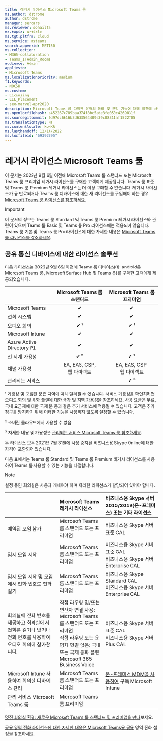 ```yaml
---
title: 레거시 라이선스 Microsoft Teams 룸
ms.author: dstrome
author: dstrome
manager: serdars
ms.reviewer: sohailta
ms.topic: article
ms.tgt.pltfrm: cloud
ms.service: msteams
search.appverid: MET150
ms.collection:
- M365-collaboration
- Teams_ITAdmin_Rooms
audience: Admin
appliesto:
- Microsoft Teams
ms.localizationpriority: medium
f1.keywords:
- NOCSH
ms.custom:
- Licensing
- LIL_Placement
- seo-marvel-apr2020
description: Microsoft Teams 룸 다양한 유형의 통화 및 모임 기능에 대해 이전에 사용할 수 있었던 라이선스에 대해 알아보고 비교합니다.
ms.openlocfilehash: a452267c789baa374f8bc5ade3fe050c4269831f
ms.sourcegitcommit: 0d97dc6616b3d633564409e39c08311af1522705
ms.translationtype: MT
ms.contentlocale: ko-KR
ms.lasthandoff: 12/14/2022
ms.locfileid: "69392395"
---
```

# <a name="microsoft-teams-rooms-legacy-licenses"></a>레거시 라이선스 Microsoft Teams 룸

이 문서는 2022년 9월 6일 이전에 Microsoft Teams 룸 스탠더드 또는 Microsoft Teams 룸 프리미엄 레거시 라이선스를 구매한 고객에게 제공됩니다. Teams 룸 표준 및 Teams 룸 Premium 레거시 라이선스는 더 이상 구매할 수 없습니다. 레거시 라이선스가 곧 만료되거나 Teams 룸 디바이스에 대한 새 라이선스를 구입해야 하는 경우 [Microsoft Teams 룸 라이선스를 참조하세요](rooms-licensing.md).

> [!IMPORTANT]
> 이 문서의 정보는 Teams 룸 Standard 및 Teams 룸 Premium 레거시 라이선스와 관련이 있으며 Teams 룸 Basic 및 Teams 룸 Pro 라이선스에는 적용되지 않습니다. Teams 룸 기본 및 Teams 룸 Pro 라이선스에 대한 자세한 내용은 [Microsoft Teams 룸 라이선스를 참조하세요](rooms-licensing.md).

## <a name="licensing-solutions-for-shared-communication-devices"></a>공유 통신 디바이스에 대한 라이선스 솔루션

다음 라이선스는 2022년 9월 6일 이전에 Teams 룸 디바이스(예: android용 Microsoft Teams 룸, Microsoft Surface Hub 및 Teams 룸)를 구매한 고객에게 제공되었습니다.

|&nbsp;|Microsoft Teams 룸 스탠더드 |Microsoft Teams 룸 프리미엄 |
|:--- |:---: |:---: |
|Microsoft Teams|  &#x2714;|  &#x2714;|
|전화 시스템|  &#x2714;|  &#x2714;|
|오디오 회의|&#x2714; &sup1;|&#x2714; &sup1;|
|Microsoft Intune|&#x2714;|&#x2714;|  
|Azure Active Directory P1|&#x2714;|&#x2714;| 
|전 세계 가용성 | &#x2714; &sup2;| &#x2714; &sup2;|
|채널 가용성 | EA, EAS, CSP, <br/>웹 다이렉트 | EA, EAS, CSP, <br/>웹 다이렉트 |
|관리되는 서비스 | | &#x2714; &sup3;|

&sup1; 가용성 및 포함된 분은 지역에 따라 달라질 수 있습니다. 서비스 가용성을 확인하려면  [오디오 회의 및 통화 플랜에 대한 국가 및 지역 가용성](/microsoftteams/country-and-region-availability-for-audio-conferencing-and-calling-plans)을 참조하세요. 사용 요금은 무료, 국내 요금제에 대한 국제 분 등과 같은 추가 서비스에 적용될 수 있습니다. 고객은 추가 청구를 방지하기 위해 이러한 기능을 사용하지 않도록 설정할 수 있습니다.  

&sup2; 소버린 클라우드에서 사용할 수 없음  

&sup3; 자세한 내용 및 가용성은 [관리되는 서비스 Microsoft Teams 룸 참조하세요](microsoft-teams-rooms-premium.md).

두 라이선스 모두 2021년 7월 31일에 사용 중지된 비즈니스용 Skype Online에 대한 자격이 포함되어 있습니다.

다음 표에서는 Teams 룸 Standard 및 Teams 룸 Premium 레거시 라이선스를 사용하여 Teams 룸 사용할 수 있는 기능을 나열합니다.
  
> [!NOTE]
> 설정 중인 회의실은 사용자 개체여야 하며 이러한 라이선스가 할당되어 있어야 합니다.

| &nbsp;                                                                                                                 | Microsoft Teams 레거시 라이선스                                                                                                                                                                                 | 비즈니스용 Skype 서버 2015/2019(온-프레미스) 또는 기타 라이선스                                    |
|:-----------------------------------------------------------------------------------------------------------------------|:---------------------------------------------------------------------------------------------------------------------------------------------------------------------------------------------------------------|:------------------------------------------------------------------------------------------------------|
| 예약된 모임 참가                                                                                               | Microsoft Teams 룸 스탠더드 또는 프리미엄                                                                                                                                                                      | 비즈니스용 Skype 서버 표준 CAL                                                                |
| 임시 모임 시작                                                                                             | Microsoft Teams 룸 스탠더드 또는 프리미엄                                                                                                                                                                      | 비즈니스용 Skype 서버 표준 CAL  <br/> 비즈니스용 Skype 서버 Enterprise CAL                |
| 임시 모임 시작 및 모임에서 전화 번호로 전화 걸기                                                | Microsoft Teams 룸 스탠더드 또는 프리미엄                                                                                                                                                                      | 비즈니스용 Skype Standard CAL  <br/> 비즈니스용 Skype 서버 Enterprise CAL                       |
| 회의실에 전화 번호를 제공하고 회의실에서 전화를 걸거나 받거나 전화 번호를 사용하여 오디오 회의에 참가합니다. | 직접 라우팅 및/또는 연산자 연결 사용: Microsoft Teams 룸 스탠더드 또는 프리미엄<br/>직접 라우팅 또는 운영자 연결 없음: 국내 또는 국제 통화 플랜<br/>Microsoft 365 Business Voice | 비즈니스용 Skype 서버 표준 CAL  <br/> 비즈니스용 Skype 서버 Plus CAL                      |
| Microsoft Intune 사용하여 회의실 디바이스 관리                                                                          | Microsoft Teams 룸 스탠더드 또는 프리미엄                                                                                                                                                                      | [온-프레미스 MDM을 사용하여](/configmgr/mdm/plan-design/plan-on-premises-mdm) 구독 Microsoft Intune |
| 관리 서비스 Microsoft Teams 룸                                                                                 | Microsoft Teams 룸 프리미엄                                                                                                                                                                                  |                                                                                                       |

 [멋진 회의실 환경: 새로운 Microsoft Teams 룸 스탠더드 및 프리미엄을 만나](https://www.microsoft.com/microsoft-365/blog/2020/07/21/microsoft-teams-meetings-hybrid-workplace-options/)보세요.

 [공용 영역 전화 라이선스에 대한 자세한 내용은 Microsoft Teams용 공용](../set-up-common-area-phones.md) 영역 전화 설정을 참조하세요.
